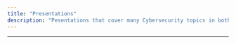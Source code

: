 ```yaml
---
title: "Presentations"
description: "Pesentations that cover many Cybersecurity topics in both slideshow and webpage form"
---
```


---